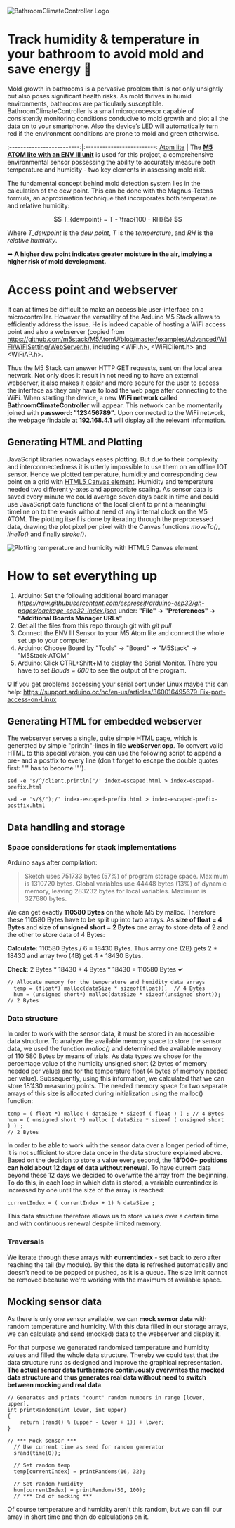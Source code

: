 ![BathroomClimateController Logo](https://github.com/oliolioli/BathroomClimateController/blob/main/screenshots/logo.png)

# Track humidity & temperature in your bathroom to avoid mold and save energy 🛁 #

Mold growth in bathrooms is a pervasive problem that is not only unsightly but also poses significant health risks. As mold thrives in humid environments, bathrooms are particularly
susceptible. BathroomClimateController is a small microprocessor capable of consistently monitoring conditions conducive to mold growth and plot all the data on to your smartphone. 
Also the device’s LED will automatically turn red if the environment conditions are prone to mold and green otherwise.


:-------------------------:|:-------------------------:
[Atom lite]([https://raw.githubusercontent.com/oliolioli/BathroomClimateController/main/screenshots/atomlite.webp](https://github.com/oliolioli/BathroomClimateController/blob/main/screenshots/atomlite.png))  |  The [**M5 ATOM lite with an ENV III unit**](https://shop.m5stack.com/collections/m5-sensor/products/env-iii-unit-with-temperature-humidity-air-pressure-sensor-sht30-qmp6988) is used for this project, a comprehensive environmental sensor possessing the ability to accurately measure both temperature and humidity - two
key elements in assessing mold risk. 







The fundamental concept behind mold detection system lies in the calculation of the dew point. This can be done with the Magnus-Tetens formula, an approximation technique
that incorporates both temperature and relative humidity:

$$ T_{dewpoint} = T - \frac{100 - RH}{5} $$


Where *T_dewpoint* is the *dew point*, *T* is the *temperature*, and *RH* is the *relative humidity*.


➡ **A higher dew point indicates greater moisture in the air, implying a higher risk of mold development.**

# Access point and webserver ##
It can at times be difficult to make an accessible user-interface on a microcontroller. However the versatility of the Arduino M5 Stack allows to efficiently address the issue. He is indeed capable of hosting a WiFi access point and also a webserver (copied from https://github.com/m5stack/M5AtomU/blob/master/examples/Advanced/WIFI/WiFiSetting/WebServer.h), including <WiFi.h>, <WiFiClient.h> and <WiFiAP.h>.

Thus the M5 Stack can answer HTTP GET requests, sent on the local area network. Not only does it result in not needing to have an external webserver, it also makes it easier and more secure for the user to access the interface as they only have to load the web page after connecting to the WiFi. When starting the device, a new **WiFi network called BathroomClimateController** will appear. This network can be momentarily joined with **password: ”123456789”**. Upon connected to the WiFi network, the webpage findable at **192.168.4.1** will display all the relevant information.

## Generating HTML and Plotting ##
JavaScript libraries nowadays eases plotting. But due to their complexity and interconnectedness it is utterly impossible to use them on an offline IOT sensor. Hence we plotted temperature, humidity and corresponding dew point on a grid with [HTML5 Canvas element](https://en.wikipedia.org/wiki/Canvas_element). Humidity and temperature needed two different y-axes and appropriate scaling. As sensor data is saved every minute we could average seven days back in time and could use JavaScript date functions of the local client to print a meaningful timeline on to the x-axis without need of any internal clock on the M5 ATOM. The plotting itself is done by iterating through the preprocessed data, drawing the plot pixel per pixel with the Canvas functions *moveTo()*, *lineTo()* and finally *stroke()*.

![Plotting temperature and humidity with HTML5 Canvas element](https://github.com/oliolioli/BathroomClimateController/blob/main/screenshots/plot.png)

# How to set everything up #

1. Arduino: Set the following additional board manager _https://raw.githubusercontent.com/espressif/arduino-esp32/gh-pages/package_esp32_index.json_ under: **"File" → "Preferences" → "Additional Boards Manager URLs"** 
2. Get all the files from this repo through git with _git pull_
3. Connect the ENV III Sensor to your M5 Atom lite and connect the whole set up to your computer.
4. Arduino: Choose Board by "Tools" → "Board" → "M5Stack" → "M5Stack-ATOM"
5. Arduino: Click CTRL+Shift+M to display the Serial Monitor. There you have to set *Bauds = 600* to see the output of the program.

**💡** If you get problems accessing your serial port under Linux maybe this can help: https://support.arduino.cc/hc/en-us/articles/360016495679-Fix-port-access-on-Linux

## Generating HTML for embedded webserver ##
The webserver serves a single, quite simple HTML page, which is generated by simple "println"-lines in file **webServer.cpp**. To convert valid HTML to this special version, you can use the following script to append a pre- and a postfix to every line (don't forget to escape the double quotes first: '"' has to become '\"').

```
sed -e 's/^/client.println("/' index-escaped.html > index-escaped-prefix.html
```

```
sed -e 's/$/");/' index-escaped-prefix.html > index-escaped-prefix-postfix.html
```

## Data handling and storage ##

### Space considerations for stack implementations ###
Arduino says after compilation:

>Sketch uses 751733 bytes (57%) of program storage space. Maximum is 1310720 bytes.
Global variables use 44448 bytes (13%) of dynamic memory, leaving 283232 bytes for local variables. Maximum is 327680 bytes.

We can get exactly **110580 Bytes** on the whole M5 by malloc. Therefore these 110580 Bytes have to be split up into two arrays. As **size of float = 4 Bytes** and **size of unsigned short = 2 Bytes** one array to store data of 2 and the other to store data of 4 Bytes:

**Calculate:** 110580 Bytes / 6 = 18430 Bytes. Thus array one (2B) gets 2 * 18430 and array two (4B) get 4 * 18430 Bytes.

**Check**: 2 Bytes * 18430 + 4 Bytes * 18430 = 110580 Bytes **✓**

```
// Allocate memory for the temperature and humidity data arrays
  temp = (float*) malloc(dataSize * sizeof(float));  // 4 Bytes
  hum = (unsigned short*) malloc(dataSize * sizeof(unsigned short));  // 2 Bytes
```

### Data structure ### 

In order to work with the sensor data, it must be stored in an accessible data structure. To analyze the available memory space to store the sensor data, we used the function *malloc()* and determined the available memory of 110’580 Bytes by means of trials. As data types we chose for the percentage value of the humidity unsigned short (2 bytes of memory needed per value) and for the temperature float (4 bytes of memory needed per value). Subsequently, using this information, we calculated that we can store 18’430 measuring points. The needed memory space for two separate arrays of this size is allocated during initialization using the malloc() function:

```
temp = ( float *) malloc ( dataSize * sizeof ( float ) ) ; // 4 Bytes
hum = ( unsigned short *) malloc ( dataSize * sizeof ( unsigned short ) ) ;
// 2 Bytes
```

In order to be able to work with the sensor data over a longer period of time, it is not sufficient to store data once in the data structure explained above. Based on the decision to store a value
every second, the **18’000+ positions can hold about 12 days of data without renewal**. To have current data beyond these 12 days we decided to overwrite the array from the beginning. To do this, in each loop in which data is stored, a variable currentindex is increased by one until
the size of the array is reached:

```
currentIndex = ( currentIndex + 1) % dataSize ;
```

This data structure therefore allows us to store values over a certain time and with continuous renewal despite limited memory.

### Traversals ###
We iterate through these arrays with **currentIndex** - set back to zero after reaching the tail (by modulo). By this the data is refreshed automatically and doesn't need to be popped or pushed, as it is a queue. The size limit cannot be removed because we're working with the maximum of available space.

## Mocking sensor data ##
As there is only one sensor available, we can **mock sensor data** with random temperature and humidity. With this data filled in our storage arrays, we can calculate and send (mocked) data to the webserver and display it.

For that purpose we generated randomised temperature and humidity values and filled the whole data structure. Thereby we could test that the data structure runs as designed and improve the graphical representation. **The actual sensor data furthermore continuously overwrites the mocked data structure and thus generates real data without need to switch between mocking and real data**.

```
// Generates and prints 'count' random numbers in range [lower, upper].
int printRandoms(int lower, int upper)
{
    return (rand() % (upper - lower + 1)) + lower;
}
```

```
// *** Mock sensor ***
  // Use current time as seed for random generator
  srand(time(0));
  
  // Set random temp
  temp[currentIndex] = printRandoms(16, 32);  

  // Set random humidity
  hum[currentIndex] = printRandoms(50, 100);
  // *** End of mocking ***
```
Of course temperature and humidity aren't this random, but we can fill our array in short time and then do calculations on it.

